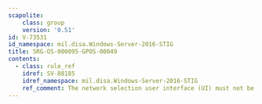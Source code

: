```yaml
---
scapolite:
    class: group
    version: '0.51'
id: V-73531
id_namespace: mil.disa.Windows-Server-2016-STIG
title: SRG-OS-000095-GPOS-00049
contents:
  - class: rule_ref
    idref: SV-88185
    idref_namespace: mil.disa.Windows-Server-2016-STIG
    ref_comment: The network selection user interface (UI) must not be displ ...
---
```


